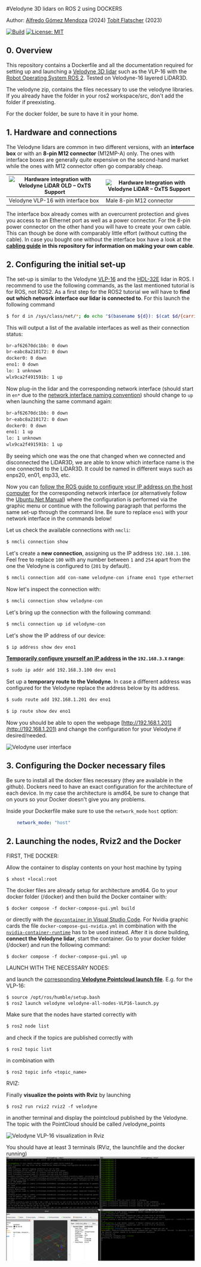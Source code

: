 #Velodyne 3D lidars on ROS 2 using DOCKERS

Author: [Alfredo Gómez Mendoza](https://github.com/Freddy220103) (2024)
[Tobit Flatscher](https://github.com/2b-t) (2023)

[![Build](https://github.com/2b-t/velodyne-ros2-docker/actions/workflows/build.yml/badge.svg)](https://github.com/2b-t/velodyne-ros2-docker/actions/workflows/build.yml) [![License: MIT](https://img.shields.io/badge/License-MIT-yellow.svg)](https://opensource.org/licenses/MIT)



## 0. Overview
This repository contains a Dockerfile and all the documentation required for setting up and launching a [Velodyne 3D lidar](https://velodynelidar.com/surround-lidar/) such as the VLP-16 with the [Robot Operating System ROS 2](https://docs.ros.org/en/humble/index.html). Tested on Velodyne-16 layered LiDAR3D.

The velodyne zip, contains the files necessary to use the velodyne libraries. If you already have the folder in your ros2 workspace/src, don't add the folder if preexisting. 

For the docker folder, be sure to have it in your home. 


## 1. Hardware and connections
The Velodyne lidars are common in two different versions, with an **interface box** or with an **8-pin M12 connector** (M12MP-A) only. The ones with interface boxes are generally quite expensive on the second-hand market while the ones with M12 connector often go comparably cheap.

| ![Hardware integration with Velodyne LiDAR OLD – OxTS Support](https://support.oxts.com/hc/article_attachments/115006706969/mceclip0.png) | ![Hardware Integration with Velodyne LiDAR – OxTS Support](https://support.oxts.com/hc/article_attachments/360017839699/mceclip0.png) |
| ------------------------------------------------------------ | ------------------------------------------------------------ |
| Velodyne VLP-16 with interface box                           | Male 8-pin M12 connector                                     |

The interface box already comes with an overcurrent protection and gives you access to an Ethernet port as well as a power connector. For the 8-pin power connector on the other hand you will have to create your own cable. This can though be done with comparably little effort (without cutting the cable). In case you bought one without the interface box have a look at the **[cabling guide](./doc/CablingGuide.md) in this repository for information on making your own cable**.

## 2. Configuring the initial set-up
The set-up is similar to the Velodyne [VLP-16](http://wiki.ros.org/velodyne/Tutorials/Getting%20Started%20with%20the%20Velodyne%20VLP16) and the [HDL-32E](http://wiki.ros.org/velodyne/Tutorials/Getting%20Started%20with%20the%20HDL-32E) lidar in ROS. I recommend to use the following commands, as the last mentioned tutorial is for ROS, not ROS2. As a first step for the ROS2 tutorial we will have to **find out which network interface our lidar is connected to**. For this launch the following command 

```bash
$ for d in /sys/class/net/*; do echo "$(basename ${d}): $(cat $d/{carrier,operstate} | tr '\n' ' ')"; done
```

This will output a list of the available interfaces as well as their connection status:

```bash
br-af62670dc1bb: 0 down 
br-eabc8a210172: 0 down 
docker0: 0 down 
eno1: 0 down 
lo: 1 unknown 
wlx9ca2f491591b: 1 up 
```

Now plug-in the lidar and the corresponding network interface (should start in `en*` due to the [network interface naming convention](https://man7.org/linux/man-pages/man7/systemd.net-naming-scheme.7.html)) should change to `up` when launching the same command again:

```bash
br-af62670dc1bb: 0 down 
br-eabc8a210172: 0 down 
docker0: 0 down 
eno1: 1 up 
lo: 1 unknown 
wlx9ca2f491591b: 1 up 
```

By seeing which one was the one that changed when we connected and disconnected the LiDAR3D, we are able to know which interface name is the one connected to the LiDAR3D. It could be named in different ways such as enps20, en01, enp33, etc.

Now you can [follow the ROS guide to configure your IP address on the host computer](http://wiki.ros.org/velodyne/Tutorials/Getting%20Started%20with%20the%20Velodyne%20VLP16#Configure_your_computer.2BIBk-s_IP_address_through_the_Gnome_interface) for the corresponding network interface (or alternatively follow the [Ubuntu Net Manual](https://help.ubuntu.com/stable/ubuntu-help/net-manual.html.en)) where the configuration is performed via the graphic menu or continue with the following paragraph that performs the same set-up through the command line. Be sure to replace `eno1` with your network interface in the commands below!

Let us check the available connections with `nmcli`:

```bash
$ nmcli connection show
```

Let's create a **new connection**, assigning us the IP address `192.168.1.100`. Feel free to replace `100` with any number between `1` and `254` apart from the one the Velodyne is configured to (`201` by default).

```bash
$ nmcli connection add con-name velodyne-con ifname eno1 type ethernet ip4 192.168.1.100/24
```

Now let's inspect the connection with:

```bash
$ nmcli connection show velodyne-con
```

Let's bring up the connection with the following command:

```bash
$ nmcli connection up id velodyne-con
```

Let's show the IP address of our device:

```bash
$ ip address show dev eno1
```

**[Temporarily configure yourself an IP address](https://ubuntu.com/server/docs/network-configuration) in the `192.168.3.X` range**:

```bash
$ sudo ip addr add 192.168.3.100 dev eno1
```

Set up a **temporary route to the Velodyne**. In case a different address was configured for the Velodyne replace the address below by its address.

```bash
$ sudo route add 192.168.1.201 dev eno1
```

```bash
$ ip route show dev eno1
```

Now you should be able to open the webpage [http://192.168.1.201](http://192.168.1.201) and change the configuration for your Velodyne if desired/needed.

![Velodyne user interface](./media/velodyne-user-interface.png)

## 3. Configuring the Docker necessary files
Be sure to install all the docker files necessary (they are available in the github). Dockers need to have an exact configuration for the architecture of each device. In my case the architecture is amd64, be sure to change that on yours so your Docker doesn't give you any problems. 

Inside your Dockerfile make sure to use the `network_mode` `host` option:

```yaml
    network_mode: "host"
```

## 2. Launching the nodes, Rviz2 and the Docker
FIRST, THE DOCKER:

Allow the container to display contents on your host machine by typing

```bash
$ xhost +local:root
```

The docker files are already setup for architecture amd64. Go to your docker folder (/docker) and then build the Docker container with:

```shell
$ docker compose -f docker-compose-gui.yml build
```
or directly with the [`devcontainer` in Visual Studio Code](https://code.visualstudio.com/docs/devcontainers/containers). For Nvidia graphic cards the file `docker-compose-gui-nvidia.yml` in combination with the [`nvidia-container-runtime`](https://nvidia.github.io/nvidia-container-runtime/) has to be used instead.
After it is done building, **connect the Velodyne lidar**, start the container.  Go to your docker folder (/docker) and run the following command:

```shell
$ docker compose -f docker-compose-gui.yml up
```

LAUNCH WITH THE NECESSARY NODES:

and launch the [corresponding **Velodyne Pointcloud launch file**](https://github.com/ros-drivers/velodyne/tree/ros2/velodyne/launch). E.g. for the VLP-16:
```shell
$ source /opt/ros/humble/setup.bash
$ ros2 launch velodyne velodyne-all-nodes-VLP16-launch.py
```
Make sure that the nodes have started correctly with

```bash
$ ros2 node list
```

and check if the topics are published correctly with

```shell
$ ros2 topic list
```
in combination with

```shell
$ ros2 topic info <topic_name>
```

RVIZ:

Finally **visualize the points with Rviz** by launching

```shell
$ ros2 run rviz2 rviz2 -f velodyne
```
in another terminal and display the pointcloud published by the Velodyne. The topic with the PointCloud should be called /velodyne_points

![Velodyne VLP-16 visualization in Rviz](./media/velodyne-rviz2.png)


You should have at least 3 terminals (RViz, the launchfile and the docker running)
![Terminal with all commands that should be running](./media/terminals.png)
